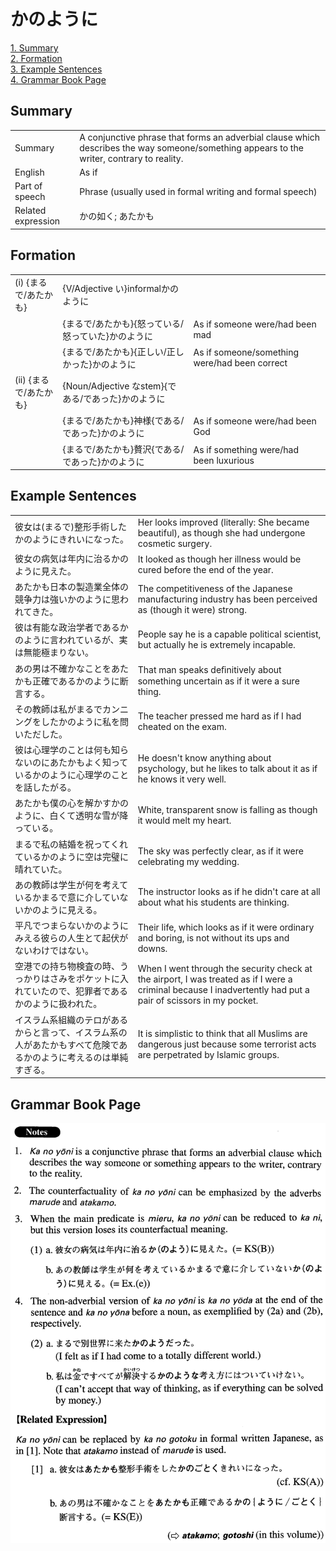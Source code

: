 # かのように

[1. Summary](#summary)<br>
[2. Formation](#formation)<br>
[3. Example Sentences](#example-sentences)<br>
[4. Grammar Book Page](#grammar-book-page)<br>


## Summary

<table><tr>   <td>Summary</td>   <td>A conjunctive phrase that forms an adverbial clause which describes the way someone/something appears to the writer, contrary to reality.</td></tr><tr>   <td>English</td>   <td>As if</td></tr><tr>   <td>Part of speech</td>   <td>Phrase (usually used in formal writing and formal speech)</td></tr><tr>   <td>Related expression</td>   <td>かの如く; あたかも</td></tr></table>

## Formation

<table class="table"><tbody><tr class="tr head"><td class="td"><span class="numbers">(i)</span> <span class="bold">{まるで/あたかも}</span></td><td class="td"><span>{V/Adjective い}informal</span><span class="concept">かのように</span></td><td class="td"></td></tr><tr class="tr"><td class="td"></td><td class="td"><span>{まるで/あたかも}{怒っている/怒っていた}</span><span class="concept">かのように</span></td><td class="td"><span>As if someone were/had been mad</span></td></tr><tr class="tr"><td class="td"></td><td class="td"><span>{まるで/あたかも}{正しい/正しかった}</span><span class="concept">かのように</span></td><td class="td"><span>As if someone/something were/had been correct</span></td></tr><tr class="tr head"><td class="td"><span class="numbers">(ii)</span> <span class="bold">{まるで/あたかも}</span></td><td class="td"><span>{Noun/Adjective なstem}{である/であった}</span><span class="concept">かのように</span></td><td class="td"></td></tr><tr class="tr"><td class="td"></td><td class="td"><span>{まるで/あたかも}神様{である/であった}</span><span class="concept">かのように</span></td><td class="td"><span>As if someone were/had been God</span></td></tr><tr class="tr"><td class="td"></td><td class="td"><span>{まるで/あたかも}贅沢{である/であった}</span><span class="concept">かのように</span></td><td class="td"><span>As if something were/had been luxurious</span></td></tr></tbody></table>

## Example Sentences

<table><tr>   <td>彼女は(まるで)整形手術したかのようにきれいになった。</td>   <td>Her looks improved (literally: She became beautiful), as though she had undergone cosmetic surgery.</td></tr><tr>   <td>彼女の病気は年内に治るかのように見えた。</td>   <td>It looked as though her illness would be cured before the end of the year.</td></tr><tr>   <td>あたかも日本の製造業全体の競争力は強いかのように思われてきた。</td>   <td>The competitiveness of the Japanese manufacturing industry has been perceived as (though it were) strong.</td></tr><tr>   <td>彼は有能な政治学者であるかのように言われているが、実は無能極まりない。</td>   <td>People say he is a capable political scientist, but actually he is extremely incapable.</td></tr><tr>   <td>あの男は不確かなことをあたかも正確であるかのように断言する。</td>   <td>That man speaks deﬁnitively about something uncertain as if it were a sure thing.</td></tr><tr>   <td>その教師は私がまるでカンニングをしたかのように私を問いただした。</td>   <td>The teacher pressed me hard as if I had cheated on the exam.</td></tr><tr>   <td>彼は心理学のことは何も知らないのにあたかもよく知っているかのように心理学のことを話したがる。</td>   <td>He doesn't know anything about psychology, but he likes to talk about it as if he knows it very well.</td></tr><tr>   <td>あたかも僕の心を解かすかのように、白くて透明な雪が降っている。</td>   <td>White, transparent snow is falling as though it would melt my heart.</td></tr><tr>   <td>まるで私の結婚を祝ってくれているかのように空は完璧に晴れていた。</td>   <td>The sky was perfectly clear, as if it were celebrating my wedding.</td></tr><tr>   <td>あの教師は学生が何を考えているかまるで意に介していないかのように見える。</td>   <td>The instructor looks as if he didn't care at all about what his students are thinking.</td></tr><tr>   <td>平凡でつまらないかのようにみえる彼らの人生とて起伏がないわけではない。</td>   <td>Their life, which looks as if it were ordinary and boring, is not without its ups and downs.</td></tr><tr>   <td>空港での持ち物検査の時、うっかりはさみをポケットに入れていたので、犯罪者であるかのように扱われた。</td>   <td>When I went through the security check at the airport, I was treated as if I were a criminal because I inadvertently had put a pair of scissors in my pocket.</td></tr><tr>   <td>イスラム系組織のテロがあるからと言って、イスラム系の人があたかもすべて危険であるかのように考えるのは単純すぎる。</td>   <td>It is simplistic to think that all Muslims are dangerous just because some terrorist acts are perpetrated by Islamic groups.</td></tr></table>

## Grammar Book Page

![](../img/Advancedかのように.png)

